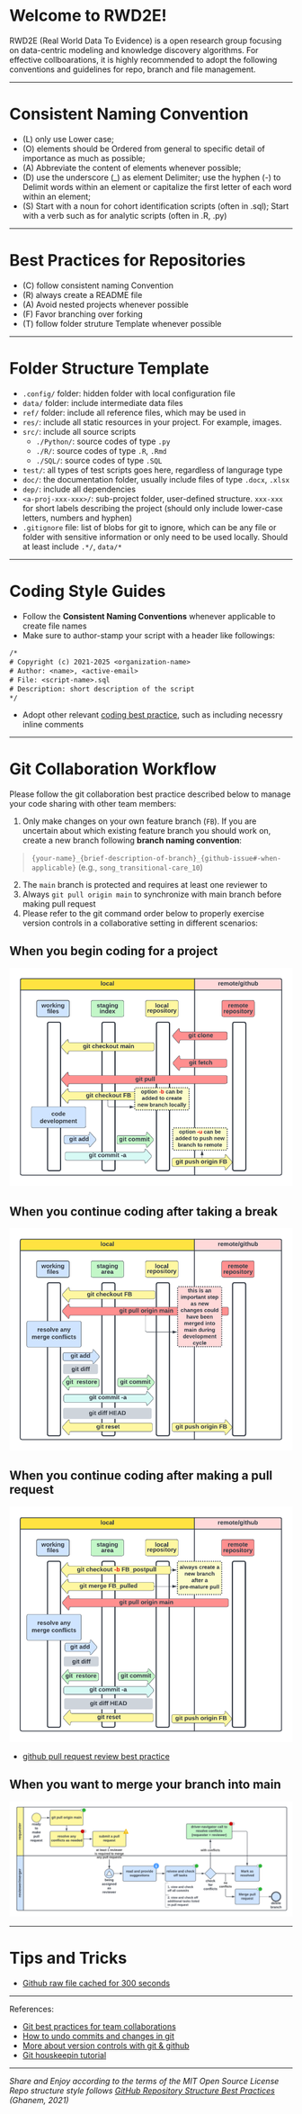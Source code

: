 # Welcome to RWD2E!

RWD2E (Real World Data To Evidence) is a open research group focusing on data-centric modeling and knowledge discovery algorithms. For effective collboarations, it is highly recommended to adopt the following conventions and guidelines for repo, branch and file management. 

***********************************************************************

# Consistent Naming Convention
- (L) only use Lower case;
- (O) elements should be Ordered from general to specific detail of importance as much as possible;
- (A) Abbreviate the content of elements whenever possible;
- (D) use the underscore (_) as element Delimiter; use the hyphen (-) to Delimit words within an element or capitalize the first letter of each word within an element;
- (S) Start with a noun for cohort identification scripts (often in .sql); Start with a verb such as for analytic scripts (often in .R, .py)

***********************************************************************

# Best Practices for Repositories
- (C) follow consistent naming Convention
- (R) always create a README file
- (A) Avoid nested projects whenever possible  
- (F) Favor branching over forking
- (T) follow folder struture Template whenever possible

***********************************************************************

# Folder Structure Template
- `.config/` folder: hidden folder with local configuration file
- `data/` folder: include intermediate data files
- `ref/` folder: include all reference files, which may be used in 
- `res/`: include all static resources in your project. For example, images.
- `src/`: include all source scripts
    - `./Python/`: source codes of type `.py`
    - `./R/`:  source codes of type `.R`, `.Rmd`
    - `./SQL/`: source codes of type `.SQL`
- `test/`: all types of test scripts goes here, regardless of langurage type
- `doc/`: the documentation folder, usually include files of type `.docx`, `.xlsx`
- `dep/`: include all dependencies 
- `<a-proj-xxx-xxx>/`: sub-project folder, user-defined structure. `xxx-xxx` for short labels describing the project (should only include lower-case letters, numbers and hyphen)
- `.gitignore` file: list of blobs for git to ignore, which can be any file or folder with sensitive information or only need to be used locally. Should at least include `.*/`, `data/*`

****************************************************************************

# Coding Style Guides
- Follow the **Consistent Naming Conventions** whenever applicable to create file names
- Make sure to author-stamp your script with a header like followings: 
```
/*
# Copyright (c) 2021-2025 <organization-name>                   
# Author: <name>, <active-email>                            
# File: <script-name>.sql
# Description: short description of the script
*/
```
- Adopt other relevant [coding best practice](https://github.com/Kristories/awesome-guidelines), such as including necessry inline comments

****************************************************************************

# Git Collaboration Workflow

Please follow the git collaboration best practice described below to manage your code sharing with other team members: 
1. Only make changes on your own feature branch (`FB`). If you are uncertain about which existing feature branch you should work on, create a new branch following **branch naming convention**:
> `{your-name}_{brief-description-of-branch}_{github-issue#-when-applicable}` (e.g., `song_transitional-care_10`)
2. The `main` branch is protected and requires at least one reviewer to 
3. Always `git pull origin main` to synchronize with main branch before making pull request
4. Please refer to the git command order below to properly exercise version controls in a collaborative setting in different scenarios: 

## When you begin coding for a project   
![git-workflow-start-project](res/img/git-workflow-start-project.png)

## When you continue coding after taking a break
![git-workflow-continue-project](res/img/git-workflow-continue-project.png)

## When you continue coding after making a pull request
![git-workflow-premature-pull](res/img/git-workflow-premature-pull.png)
- [github pull request review best practice](https://docs.github.com/en/pull-requests/collaborating-with-pull-requests/reviewing-changes-in-pull-requests/about-pull-request-reviews)

## When you want to merge your branch into main
![git-workflow-merge-pull](res/img/git-workflow-merge-pull.png)

*************************************************************************************
# Tips and Tricks
- [Github raw file cached for 300 seconds](https://stackoverflow.com/questions/46551413/github-not-update-raw-after-commit)


*************************************************************************************

References: 
- [Git best practices for team collaborations](https://dev.to/jtreeves/git-best-practices-for-team-collaboration-3bf0)
- [How to undo commits and changes in git](https://www.atlassian.com/git/tutorials/undoing-changes)
- [More about version controls with git & github](https://github.com/Missouri-BMI/NextGen_Cloud_Architecture_AWS/wiki/Version_Control)
- [Git houskeepin tutorial](https://railsware.com/blog/git-housekeeping-tutorial-clean-up-outdated-branches-in-local-and-remote-repositories/)

***********************************************************************************

*Share and Enjoy according to the terms of the MIT Open Source License*</br>
*Repo structure style follows [GitHub Repository Structure Best Practices](https://soulaimanghanem.medium.com/github-repository-structure-best-practices-248e6effc405) (Ghanem, 2021)*
